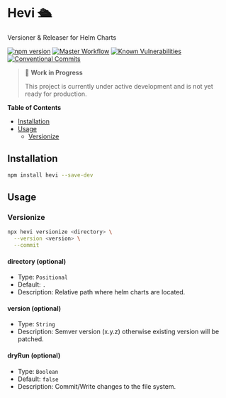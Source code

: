 # Hevi 🛳️

Versioner & Releaser for Helm Charts

[![npm version](https://badge.fury.io/js/hevi.svg)](https://badge.fury.io/js/hevi)
[![Master Workflow](https://github.com/Tada5hi/hevi/workflows/CI/badge.svg)](https://github.com/Tada5hi/hevi)
[![Known Vulnerabilities](https://snyk.io/test/github/Tada5hi/hevi/badge.svg?targetFile=package.json)](https://snyk.io/test/github/Tada5hi/hevi?targetFile=package.json)
[![Conventional Commits](https://img.shields.io/badge/Conventional%20Commits-1.0.0-%23FE5196?logo=conventionalcommits&logoColor=white)](https://conventionalcommits.org)

> 🚧 **Work in Progress**
>
> This project is currently under active development and is not yet ready for production.

**Table of Contents**
- [Installation](#installation)
- [Usage](#usage)
  - [Versionize](#versionize)

## Installation

```bash
npm install hevi --save-dev
```

## Usage

### Versionize

```bash
npx hevi versionize <directory> \
  --version <version> \
  --commit
```

#### directory (optional)
- Type: `Positional`
- Default: `.`
- Description: Relative path where helm charts are located.

#### version (optional)
- Type: `String`
- Description: Semver version (x.y.z) otherwise existing version will be patched.

#### dryRun (optional)
- Type: `Boolean`
- Default: `false`
- Description: Commit/Write changes to the file system.

